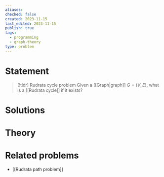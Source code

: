 ```yaml
---
aliases: 
checked: false
created: 2023-11-15
last_edited: 2023-11-15
publish: true
tags:
  - programming
  - graph-theory
type: problem
---
```

# Statement

>[!tldr] Rudrata cycle problem
>Given a [[Graph|graph]] $G = (V,E)$, what is a [[Rudrata cycle]] if it exists?

# Solutions

# Theory

# Related problems
- [[Rudrata path problem]]